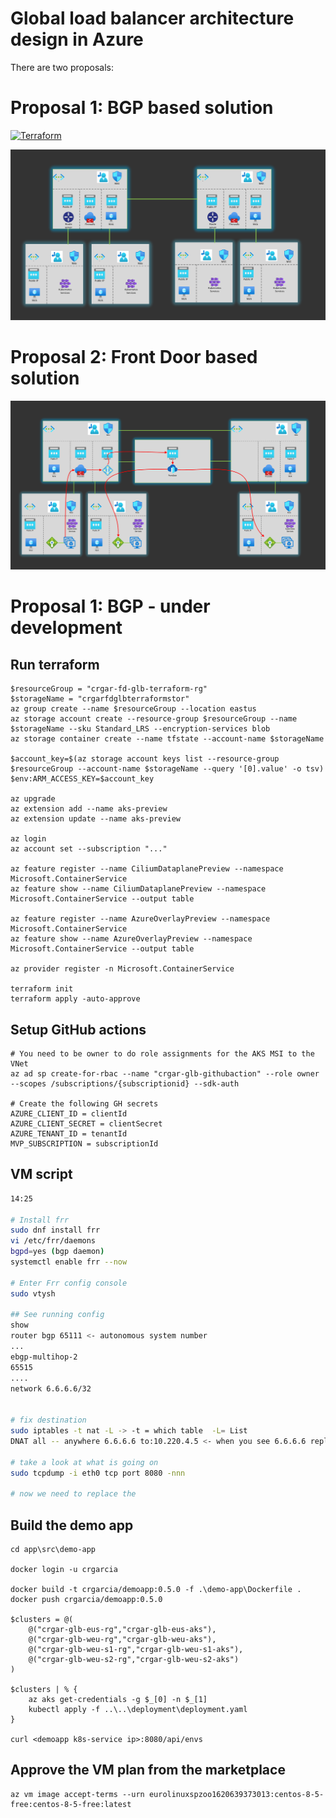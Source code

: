 # Global load balancer architecture design in Azure

There are two proposals:

# Proposal 1: BGP based solution
[![Terraform](https://github.com/crgarcia12/azure-global-load-balancer/actions/workflows/infra-anycast.yml/badge.svg)](https://github.com/crgarcia12/azure-global-load-balancer/actions/workflows/infra-anycast.yml)

![architecture diagram](readme-media/architecture-bgp.png)


# Proposal 2: Front Door based solution
![architecture diagram](readme-media/architecture-frontdoor.png)


# Proposal 1: BGP - under development

## Run terraform
```
$resourceGroup = "crgar-fd-glb-terraform-rg"
$storageName = "crgarfdglbterraformstor"
az group create --name $resourceGroup --location eastus
az storage account create --resource-group $resourceGroup --name $storageName --sku Standard_LRS --encryption-services blob
az storage container create --name tfstate --account-name $storageName

$account_key=$(az storage account keys list --resource-group $resourceGroup --account-name $storageName --query '[0].value' -o tsv)
$env:ARM_ACCESS_KEY=$account_key

az upgrade
az extension add --name aks-preview
az extension update --name aks-preview

az login
az account set --subscription "..." 

az feature register --name CiliumDataplanePreview --namespace Microsoft.ContainerService
az feature show --name CiliumDataplanePreview --namespace  Microsoft.ContainerService --output table

az feature register --name AzureOverlayPreview --namespace Microsoft.ContainerService
az feature show --name AzureOverlayPreview --namespace  Microsoft.ContainerService --output table

az provider register -n Microsoft.ContainerService

terraform init
terraform apply -auto-approve
```

## Setup GitHub actions
```
# You need to be owner to do role assignments for the AKS MSI to the VNet 
az ad sp create-for-rbac --name "crgar-glb-githubaction" --role owner --scopes /subscriptions/{subscriptionid} --sdk-auth

# Create the following GH secrets
AZURE_CLIENT_ID = clientId
AZURE_CLIENT_SECRET = clientSecret
AZURE_TENANT_ID = tenantId
MVP_SUBSCRIPTION = subscriptionId

```

## VM script
``` bash
14:25

# Install frr
sudo dnf install frr
vi /etc/frr/daemons
bgpd=yes (bgp daemon)
systemctl enable frr --now

# Enter Frr config console
sudo vtysh

## See running config
show
router bgp 65111 <- autonomous system number
...
ebgp-multihop-2
65515
....
network 6.6.6.6/32


# fix destination
sudo iptables -t nat -L -> -t = which table  -L= List
DNAT all -- anywhere 6.6.6.6 to:10.220.4.5 <- when you see 6.6.6.6 replace the to to the AKS LB

# take a look at what is going on
sudo tcpdump -i eth0 tcp port 8080 -nnn

# now we need to replace the 

```

## Build the demo app
```
cd app\src\demo-app

docker login -u crgarcia

docker build -t crgarcia/demoapp:0.5.0 -f .\demo-app\Dockerfile .
docker push crgarcia/demoapp:0.5.0

$clusters = @(
	@("crgar-glb-eus-rg","crgar-glb-eus-aks"),
	@("crgar-glb-weu-rg","crgar-glb-weu-aks"),
	@("crgar-glb-weu-s1-rg","crgar-glb-weu-s1-aks"),
	@("crgar-glb-weu-s2-rg","crgar-glb-weu-s2-aks")
)

$clusters | % {
	az aks get-credentials -g $_[0] -n $_[1]
	kubectl apply -f ..\..\deployment\deployment.yaml
}

curl <demoapp k8s-service ip>:8080/api/envs
```

## Approve the VM plan from the marketplace
```
az vm image accept-terms --urn eurolinuxspzoo1620639373013:centos-8-5-free:centos-8-5-free:latest
```